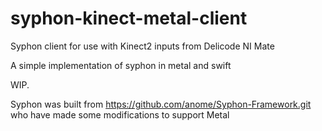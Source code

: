 # syphon-kinect-metal-client
Syphon client for use with Kinect2 inputs from Delicode NI Mate

A simple implementation of syphon in metal and swift

WIP.

Syphon was built from https://github.com/anome/Syphon-Framework.git who have made some modifications to support Metal
